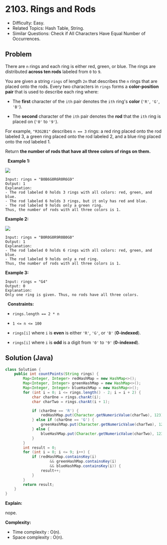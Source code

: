 # 2103. Rings and Rods

- Difficulty: Easy.
- Related Topics: Hash Table, String.
- Similar Questions: Check if All Characters Have Equal Number of Occurrences.

## Problem

There are ```n``` rings and each ring is either red, green, or blue. The rings are distributed **across ten rods** labeled from ```0``` to ```9```.

You are given a string ```rings``` of length ```2n``` that describes the ```n``` rings that are placed onto the rods. Every two characters in ```rings``` forms a **color-position pair** that is used to describe each ring where:


	
- The **first** character of the ```ith``` pair denotes the ```ith``` ring's **color** (```'R'```, ```'G'```, ```'B'```).
	
- The **second** character of the ```ith``` pair denotes the **rod** that the ```ith``` ring is placed on (```'0'``` to ```'9'```).


For example, ```"R3G2B1"``` describes ```n == 3``` rings: a red ring placed onto the rod labeled 3, a green ring placed onto the rod labeled 2, and a blue ring placed onto the rod labeled 1.

Return **the number of rods that have **all three colors** of rings on them.**

 
**Example 1:**

![](https://assets.leetcode.com/uploads/2021/11/23/ex1final.png)

```
Input: rings = "B0B6G0R6R0R6G9"
Output: 1
Explanation: 
- The rod labeled 0 holds 3 rings with all colors: red, green, and blue.
- The rod labeled 6 holds 3 rings, but it only has red and blue.
- The rod labeled 9 holds only a green ring.
Thus, the number of rods with all three colors is 1.
```

**Example 2:**

![](https://assets.leetcode.com/uploads/2021/11/23/ex2final.png)

```
Input: rings = "B0R0G0R9R0B0G0"
Output: 1
Explanation: 
- The rod labeled 0 holds 6 rings with all colors: red, green, and blue.
- The rod labeled 9 holds only a red ring.
Thus, the number of rods with all three colors is 1.
```

**Example 3:**

```
Input: rings = "G4"
Output: 0
Explanation: 
Only one ring is given. Thus, no rods have all three colors.
```

 
**Constraints:**


	
- ```rings.length == 2 * n```
	
- ```1 <= n <= 100```
	
- ```rings[i]``` where ```i``` is **even** is either ```'R'```, ```'G'```, or ```'B'``` (**0-indexed**).
	
- ```rings[i]``` where ```i``` is **odd** is a digit from ```'0'``` to ```'9'``` (**0-indexed**).



## Solution (Java)

```java
class Solution {
    public int countPoints(String rings) {
        Map<Integer, Integer> redHashMap = new HashMap<>();
        Map<Integer, Integer> greenHashMap = new HashMap<>();
        Map<Integer, Integer> blueHashMap = new HashMap<>();
        for (int i = 0; i <= rings.length() - 2; i = i + 2) {
            char charOne = rings.charAt(i);
            char charTwo = rings.charAt(i + 1);

            if (charOne == 'R') {
                redHashMap.put(Character.getNumericValue(charTwo), 123);
            } else if (charOne == 'G') {
                greenHashMap.put(Character.getNumericValue(charTwo), 123);
            } else {
                blueHashMap.put(Character.getNumericValue(charTwo), 123);
            }
        }
        int result = 0;
        for (int i = 0; i <= 9; i++) {
            if (redHashMap.containsKey(i)
                    && greenHashMap.containsKey(i)
                    && blueHashMap.containsKey(i)) {
                result++;
            }
        }
        return result;
    }
}
```

**Explain:**

nope.

**Complexity:**

* Time complexity : O(n).
* Space complexity : O(n).
